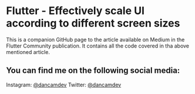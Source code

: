 # Flutter - Effectively scale UI according to different screen sizes

This is a companion GitHub page to the article available on Medium in the Flutter Community publication.
It contains all the code covered in tha above mentioned article.

## You can find me on the following social media:

Instagram: [@dancamdev](https://www.instagram.com/dancamdev/)
Twitter: [@dancamdev](https://twitter.com/dancamdev)
